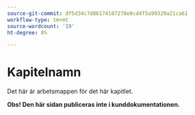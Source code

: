 ```yaml
---
source-git-commit: df5d34c7d86174107278e0cd4f5a99329a21ca61
workflow-type: tm+mt
source-wordcount: '19'
ht-degree: 0%

---
```

# Kapitelnamn

Det här är arbetsmappen för det här kapitlet.

**Obs! Den här sidan publiceras inte i kunddokumentationen.**
